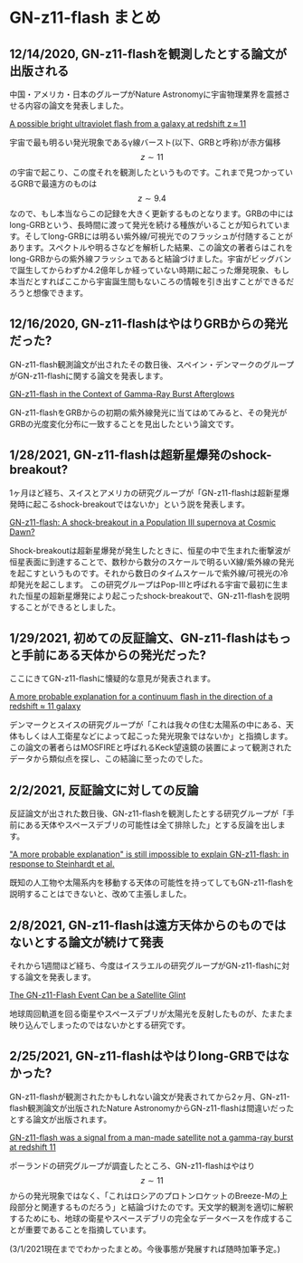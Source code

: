 # GN-z11-flash まとめ

## 12/14/2020, GN-z11-flashを観測したとする論文が出版される

中国・アメリカ・日本のグループがNature Astronomyに宇宙物理業界を震撼させる内容の論文を発表しました。

[A possible bright ultraviolet flash from a galaxy at redshift z ≈ 11](https://www.nature.com/articles/s41550-020-01266-z)

宇宙で最も明るい発光現象であるγ線バースト(以下、GRBと呼称)が赤方偏移$$z \sim 11$$の宇宙で起こり、この度それを観測したというものです。これまで見つかっているGRBで最遠方のものは$$z \sim 9.4$$なので、もし本当ならこの記録を大きく更新するものとなります。GRBの中にはlong-GRBという、長時間に渡って発光を続ける種族がいることが知られています。そしてlong-GRBには明るい紫外線/可視光でのフラッシュが付随することがあります。スペクトルや明るさなどを解析した結果、この論文の著者らはこれをlong-GRBからの紫外線フラッシュであると結論づけました。宇宙がビッグバンで誕生してからわずか4.2億年しか経っていない時期に起こった爆発現象、もし本当だとすればここから宇宙誕生間もないころの情報を引き出すことができるだろうと想像できます。

## 12/16/2020, GN-z11-flashはやはりGRBからの発光だった?

GN-z11-flash観測論文が出されたその数日後、スペイン・デンマークのグループがGN-z11-flashに関する論文を発表します。

[GN-z11-flash in the Context of Gamma-Ray Burst Afterglows](https://iopscience.iop.org/article/10.3847/2515-5172/abd4de/meta)

GN-z11-flashをGRBからの初期の紫外線発光に当てはめてみると、その発光がGRBの光度変化分布に一致することを見出したという論文です。

## 1/28/2021, GN-z11-flashは超新星爆発のshock-breakout?

1ヶ月ほど経ち、スイスとアメリカの研究グループが「GN-z11-flashは超新星爆発時に起こるshock-breakoutではないか」という説を発表します。

[GN-z11-flash: A shock-breakout in a Population III supernova at Cosmic Dawn?](https://arxiv.org/abs/2101.12222)

Shock-breakoutは超新星爆発が発生したときに、恒星の中で生まれた衝撃波が恒星表面に到達することで、数秒から数分のスケールで明るいX線/紫外線の発光を起こすというものです。それから数日のタイムスケールで紫外線/可視光の冷却発光を起こします。
この研究グループはPop-IIIと呼ばれる宇宙で最初に生まれた恒星の超新星爆発により起こったshock-breakoutで、GN-z11-flashを説明することができるとしました。

## 1/29/2021, 初めての反証論文、GN-z11-flashはもっと手前にある天体からの発光だった?

ここにきてGN-z11-flashに懐疑的な意見が発表されます。

[A more probable explanation for a continuum flash in the direction of a redshift ≈ 11 galaxy](https://arxiv.org/abs/2101.12738)

デンマークとスイスの研究グループが「これは我々の住む太陽系の中にある、天体もしくは人工衛星などによって起こった発光現象ではないか」と指摘します。この論文の著者らはMOSFIREと呼ばれるKeck望遠鏡の装置によって観測されたデータから類似点を探し、この結論に至ったのでした。

## 2/2/2021, 反証論文に対しての反論

反証論文が出された数日後、GN-z11-flashを観測したとする研究グループが「手前にある天体やスペースデブリの可能性は全て排除した」とする反論を出します。

["A more probable explanation" is still impossible to explain GN-z11-flash: in response to Steinhardt et al.](https://arxiv.org/abs/2102.01239)

既知の人工物や太陽系内を移動する天体の可能性を持ってしてもGN-z11-flashを説明することはできないと、改めて主張しました。

## 2/8/2021, GN-z11-flashは遠方天体からのものではないとする論文が続けて発表

それから1週間ほど経ち、今度はイスラエルの研究グループがGN-z11-flashに対する論文を発表します。

[The GN-z11-Flash Event Can be a Satellite Glint](https://arxiv.org/abs/2102.04466)

地球周回軌道を回る衛星やスペースデブリが太陽光を反射したものが、たまたま映り込んでしまったのではないかとする研究です。

## 2/25/2021, GN-z11-flashはやはりlong-GRBではなかった?

GN-z11-flashが観測されたかもしれない論文が発表されてから2ヶ月、GN-z11-flash観測論文が出版されたNature AstronomyからGN-z11-flashは間違いだったとする論文が出版されます。

[GN-z11-flash was a signal from a man-made satellite not a gamma-ray burst at redshift 11](https://arxiv.org/abs/2102.13164)

ポーランドの研究グループが調査したところ、GN-z11-flashはやはり$$z \sim 11$$からの発光現象ではなく、「これはロシアのプロトンロケットのBreeze-Mの上段部分と関連するものだろう」と結論づけたのです。天文学的観測を適切に解釈するためにも、地球の衛星やスペースデブリの完全なデータベースを作成することが重要であることを指摘しています。

(3/1/2021現在まででわかったまとめ。今後事態が発展すれば随時加筆予定。)